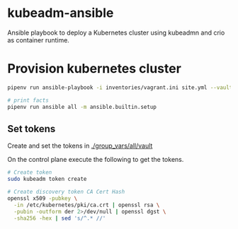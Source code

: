 # kubeadm-ansible

Ansible playbook to deploy a Kubernetes cluster using kubeadmn and crio as container runtime.
# Provision kubernetes cluster
```bash
pipenv run ansible-playbook -i inventories/vagrant.ini site.yml --vault-password-file vault_password.txt
```

```bash
# print facts
pipenv run ansible all -m ansible.builtin.setup
```

## Set tokens
Create and set the tokens in [./group_vars/all/vault](./group_vars/all/vault)

On the control plane execute the following to get the tokens.
```bash
# Create token
sudo kubeadm token create

# Create discovery token CA Cert Hash
openssl x509 -pubkey \
  -in /etc/kubernetes/pki/ca.crt | openssl rsa \
  -pubin -outform der 2>/dev/null | openssl dgst \
  -sha256 -hex | sed 's/^.* //'
```
